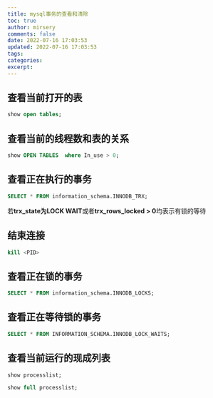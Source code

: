 ```yaml
---
title: mysql事务的查看和清除
toc: true
author: mirsery
comments: false
date: 2022-07-16 17:03:53
updated: 2022-07-16 17:03:53
tags:
categories:
excerpt:
---
```



<!-- toc -->

## 查看当前打开的表

```sql
show open tables;
```

## 查看当前的线程数和表的关系

```sql
show OPEN TABLES  where In_use > 0;
```

## 查看正在执行的事务

```sql
SELECT * FROM information_schema.INNODB_TRX;
```
若**trx_state为LOCK WAIT**或者**trx_rows_locked > 0**均表示有锁的等待

## 结束连接
```sql
kill <PID>
```

## 查看正在锁的事务

```sql
SELECT * FROM information_schema.INNODB_LOCKS;
```

## 查看正在等待锁的事务

```sql
SELECT * FROM INFORMATION_SCHEMA.INNODB_LOCK_WAITS;
```

## 查看当前运行的现成列表

```sql
show processlist;

show full processlist;
```